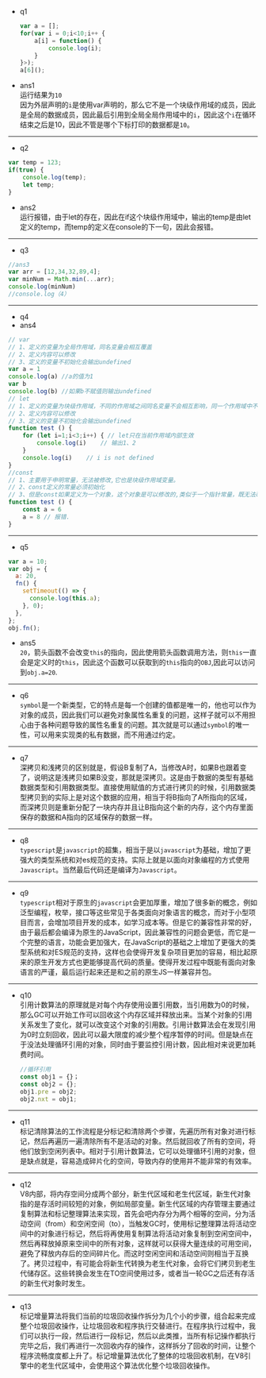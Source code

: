 * q1
  ``` js
  var a = [];
  for(var i = 0;i<10;i++ {
      a[i] = function() {
          console.log(i);
      }
  }>);
  a[6]();
  ```
* ans1<br>
  运行结果为`10`<br>因为外层声明的`i`是使用var声明的，那么它不是一个块级作用域的成员，因此是全局的数据成员，因此最后引用到全局全局作用域中的`i`，因此这个`i`在循环结束之后是10，因此不管是哪个下标打印的数据都是`10`。

***
* q2 
``` js
var temp = 123;
if(true) {
    console.log(temp);
    let temp;
}
```
* ans2<br>
  运行报错，由于let的存在，因此在if这个块级作用域中，输出的temp是由let定义的temp，而temp的定义在console的下一句，因此会报错。
***
* q3
```js
//ans3
var arr = [12,34,32,89,4];
var minNum = Math.min(...arr);
console.log(minNum)
//console.log（4）
```
***
* q4
* ans4<br>
```js
// var
// 1、定义的变量为全局作用域，同名变量会相互覆盖
// 2、定义内容可以修改
// 3、定义的变量不初始化会输出undefined
var a = 1
console.log(a) //a的值为1
var b
console.log(b) //如果b不赋值则输出undefined
// let
// 1、定义的变量为块级作用域，不同的作用域之间同名变量不会相互影响，同一个作用域中不能定义同名let变量，定义的变量只在当前作用域生效。
// 2、定义内容可以修改
// 3、定义的变量不初始化会输出undefined
function test () {
    for (let i=1;i<3;i++) { // let只在当前作用域内部生效
        console.log(i)    // 输出1、2
    }
    console.log(i)    // i is not defined
}
//const 
// 1、主要用于申明常量，无法被修改,它也是块级作用域变量。
// 2、const定义的常量必须初始化
// 3、但是const如果定义为一个对象，这个对象是可以修改的,类似于一个指针常量，既无法改变这个CONST指向的对象，但是这个对象的值可以改变
function test () {
    const a = 6
    a = 8 // 报错.
}
```
  
  
***
* q5
```js
var a = 10;
var obj = {
  a: 20,
  fn() {
    setTimeout(() => {
      console.log(this.a);
    }, 0);
  },
};
obj.fn();
```
* ans5<br>
  `20`，箭头函数不会改变`this`的指向，因此使用箭头函数调用方法，则`this`一直会是定义时的`this`，因此这个函数可以获取到的`this`指向的`OBJ`,因此可以访问到`obj.a=20`.

***

* q6<br>
  `symbol`是一个新类型，它的特点是每一个创建的值都是唯一的，他也可以作为对象的成员，因此我们可以避免对象属性名重复的问题，这样子就可以不用担心由于各种问题导致的属性名重复的问题。其次就是可以通过`symbol`的唯一性，可以用来实现类的私有数据，而不用通过约定。

***
* q7<br>
  深拷贝和浅拷贝的区别就是，假设B复制了A，当修改A时，如果B也跟着变了，说明这是浅拷贝如果B没变，那就是深拷贝。这是由于数据的类型有基础数据类型和引用数据类型。直接使用赋值的方式进行拷贝的时候，引用数据类型拷贝到的实际上是对这个数据的应用，相当于将B指向了A所指向的区域，而深拷贝则是重新分配了一块内存并且让B指向这个新的内存，这个内存里面保存的数据和A指向的区域保存的数据一样。

***
* q8<br>
  `typescript`是`javascript`的超集，相当于是以`javascript`为基础，增加了更强大的类型系统和对es规范的支持。实际上就是以面向对象编程的方式使用`Javascript`。当然最后代码还是编译为`Javascript`。

***

* q9<br>
`typescript`相对于原生的`javascript`会更加厚重，增加了很多新的概念，例如泛型编程，枚举，接口等这些常见于各类面向对象语言的概念，而对于小型项目而言，会增加项目开发的成本，如学习成本等。但是它的兼容性非常的好，由于最后都会编译为原生的JavaScript，因此兼容性的问题会更低，而它是一个完整的语言，功能会更加强大，在JavaScript的基础之上增加了更强大的类型系统和对ES规范的支持，这样也会使得开发复杂项目更加的容易，相比起原来的原生开发方式也更能够提高代码的质量。使得开发过程中既能有面向对象语言的严谨，最后运行起来还是和之前的原生JS一样兼容并包。

***
* q10<br>
引用计数算法的原理就是对每个内存使用设置引用数，当引用数为0的时候，那么GC可以开始工作可以回收这个内存区域并释放出来。当某个对象的引用关系发生了变化，就可以改变这个对象的引用数。引用计数算法会在发现引用为0时立刻回收，因此可以最大限度的减少整个程序暂停的时间。但是缺点在于没法处理循环引用的对象，同时由于要监控引用计数，因此相对来说更加耗费时间。
    ```js
    //循环引用
    const obj1 = {}；
    const obj2 = {};
    obj1.pre = obj2;
    obj2.nxt = obj1;
    ```
***
* q11<br>
  标记清除算法的工作流程是分标记和清除两个步骤，先遍历所有对象对进行标记，然后再遍历一遍清除所有不是活动的对象。然后就回收了所有的空间，将他们放到空闲列表中。相对于引用计数算法，它可以处理循环引用的对象，但是缺点就是，容易造成碎片化的空间，导致内存的使用并不能非常的有效率。


***
* q12<br>
  V8内部，将内存空间分成两个部分，新生代区域和老生代区域，新生代对象指的是存活时间较短的对象，例如局部变量。新生代区域的内存管理主要通过复制算法和标记整理算法来实现，首先会吧内存分为两个相等的空间，分为活动空间（from）和空闲空间（to），当触发GC时，使用标记整理算法将活动空间中的对象进行标记，然后将再使用复制算法将活动对象复制到空闲空间中，然后再释放掉原来空间中的所有对象，这样就可以获得大量连续的可用空间， 避免了释放内存后的空间碎片化。而这时空闲空间和活动空间则相当于互换了。拷贝过程中，有可能会将新生代转换为老生代对象，会将它们拷贝到老生代储存区。这些转换会发生在TO空间使用过多，或者当一轮GC之后还有存活的新生代对象时发生。

***
* q13<br>
标记增量算法将我们当前的垃圾回收操作拆分为几个小的步骤，组合起来完成整个垃圾回收操作，让垃圾回收和程序执行交替进行。在程序执行过程中，我们可以执行一段，然后进行一段标记，然后以此类推，当所有标记操作都执行完毕之后，我们再进行一次回收内存的操作，这样拆分了回收的时间，让整个程序流畅度度都上升了。标记增量算法优化了整体的垃圾回收机制，在V8引擎中的老生代区域中，会使用这个算法优化整个垃圾回收操作。

  
